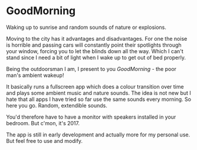 # GoodMorning
Waking up to sunrise and random sounds of nature or explosions.

Moving to the city has it advantages and disadvantages.
For one the noise is horrible and passing cars will constantly point their spotlights through your window, forcing you to let the blinds down all the way.
Which I can't stand since I need a bit of light when I wake up to get out of bed properly.

Being the outdoorsman I am, I present to you *GoodMorning* - the poor man's ambient wakeup!

It basically runs a fullscreen app which does a colour transition over time and plays some ambient music and nature sounds.
The idea is not new but I hate that all apps I have tried so far use the same sounds every morning.
So here you go. Random, extendible sounds.

You'd therefore have to have a monitor with speakers installed in your bedroom. But c'mon, it's 2017.

The app is still in early development and actually more for my personal use. 
But feel free to use and modify.

